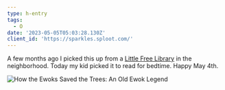 ```yaml
---
type: h-entry
tags:
  - O
date: '2023-05-05T05:03:28.130Z'
client_id: 'https://sparkles.sploot.com/'
---
```

A few months ago I picked this up from a [Little Free Library](https://littlefreelibrary.org/) in the neighborhood. Today my kid picked it to read for bedtime. Happy May 4th.

![How the Ewoks Saved the Trees: An Old Ewok Legend](https://benji.dog/uploads/1683262505_HowEwokssavedtrees.jpg)
